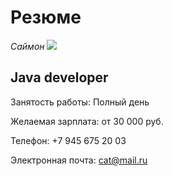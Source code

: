 # Резюме
*Саймон*
![](https://avatars.dzeninfra.ru/get-zen_doc/1584893/pub_5de25249d4f07a00ac1bce7f_5de2c7386d29c100ac115e38/scale_1200)
 ## Java developer 
Занятость работы: Полный день

Желаемая зарплата: от 30 000 руб.

Телефон: +7 945 675 20 03

Электронная почта: cat@mail.ru

